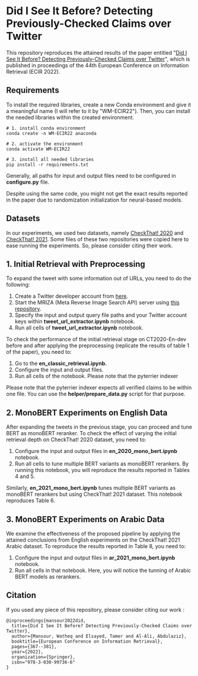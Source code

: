 # Did I See It Before? Detecting Previously-Checked Claims over Twitter

This repository reproduces the attained results of the paper entitled "[Did I See It Before? Detecting Previously-Checked Claims over Twitter](https://link.springer.com/chapter/10.1007/978-3-030-99736-6_25)", which is published in proceedings of the 44th European Conference on Information Retrieval (ECIR 2022).

## Requirements

To install the required libraries, create a new Conda environment and give it a meaningful name (I will refer to it by "WM-ECIR22"). Then, you can install the needed libraries within the created environment.

```
# 1. install conda environment 
conda create -n WM-ECIR22 anaconda

# 2. activate the environment
conda activate WM-ECIR22

# 3. install all needed libraries
pip install -r requirements.txt

```

Generally, all paths for input and output files need to be configured in **configure.py**  file.

Despite using the same code, you might not get the exact results reported in the paper due to randomization initialization for neural-based models.

## Datasets

In our experiments, we used two datasets, namely [CheckThat! 2020](https://github.com/sshaar/clef2020-factchecking-task2) and [CheckThat! 2021](https://gitlab.com/checkthat_lab/clef2021-checkthat-lab/-/tree/master/task2). Some files of these two repositories were copied here to ease running the experiments. So, please consider citing their work.

## 1. Initial Retrieval with Preprocessing

To expand the tweet with some information out of URLs, you need to do the following:

1. Create a Twitter developer account from [here](https://developer.twitter.com/en/apply-for-access).
2. Start the MRIZA (Meta Reverse Image Search API) server using [this repository](https://github.com/vivithemage/mrisa).
3. Specify the input and output query file paths and your Twitter account keys within **tweet_url_extractor.ipynb** notebook.
4. Run all cells of **tweet_url_extractor.ipynb** notebook.

To check the performance of the initial retrieval stage on CT2020-En-dev before and after applying the preprocessing (replicate the results of table 1 of the paper), you need to:

1. Go to the **en_classic_retrieval.ipynb.**
2. Configure the input and output files.
3. Run all cells of the notebook. Please note that the pyterrier indexer

Please note that the pyterrier indexer expects all verified claims to be within one file. You can use the **helper/prepare_data.py** script for that purpose.

## 2. MonoBERT Experiments on English Data

After expanding the tweets in the previous stage, you can proceed and tune BERT as monoBERT reranker. To check the effect of varying the initial retrieval depth on CheckThat! 2020 dataset, you need to:

1. Configure the input and output files in **en_2020_mono_bert.ipynb** notebook.
2. Run all cells to tune multiple BERT variants as monoBERT rerankers. By running this notebook, you will reproduce the results reported in Tables 4 and 5.

Similarly, **en_2021_mono_bert.ipynb** tunes multiple BERT variants as monoBERT rerankers but using CheckThat! 2021 dataset. This notebook reproduces Table 6.

## 3. MonoBERT Experiments on Arabic Data

We examine the effectiveness of the proposed pipeline by applying the attained conclusions from English experiments on the CheckThat! 2021 Arabic dataset. To reproduce the results reported in Table 8, you need to:

1. Configure the input and output files in **ar_2021_mono_bert.ipynb** notebook.
2. Run all cells in that notebook. Here, you will notice the tunning of Arabic BERT models as rerankers.

## Citation

If you used any piece of this repository, please consider citing our work :

```
@inproceedings{mansour2022did,
  title={Did I See It Before? Detecting Previously-Checked Claims over Twitter},
  author={Mansour, Watheq and Elsayed, Tamer and Al-Ali, Abdulaziz},
  booktitle={European Conference on Information Retrieval},
  pages={367--381},
  year={2022},
  organization={Springer},
  isbn="978-3-030-99736-6"
}
```
